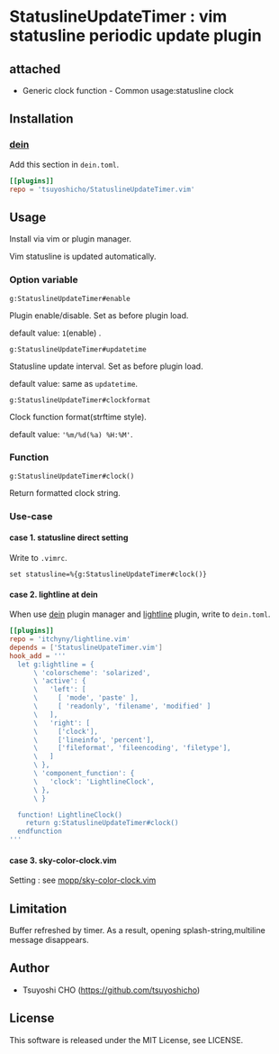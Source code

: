 # StatuslineUpdateTimer : vim statusline periodic update plugin

## attached
- Generic clock function - Common usage:statusline clock

## Installation

### [dein](https://github.com/Shougo/dein.vim)
Add this section in  `dein.toml`.
```toml
[[plugins]]
repo = 'tsuyoshicho/StatuslineUpdateTimer.vim'
```

## Usage
Install via vim or plugin manager.

Vim statusline is updated automatically.

### Option variable

```vim
g:StatuslineUpdateTimer#enable
```

Plugin enable/disable.
Set as before plugin load.

default value: `1`(enable) .

```vim
g:StatuslineUpdateTimer#updatetime
```

Statusline update interval.
Set as before plugin load.

default value: same as `updatetime`.

```vim
g:StatuslineUpdateTimer#clockformat
```

Clock function format(strftime style).

default value: `'%m/%d(%a) %H:%M'`.

### Function
```vim
g:StatuslineUpdateTimer#clock()
```

Return formatted clock string.

### Use-case

#### case 1. statusline direct setting
Write to `.vimrc`.

```vim
set statusline=%{g:StatuslineUpdateTimer#clock()}
```

#### case 2. lightline at dein
When use [dein](https://github.com/Shougo/dein.vim) plugin manager and [lightline](https://github.com/itchyny/lightline.vim) plugin,
write to `dein.toml`.

```toml
[[plugins]]
repo = 'itchyny/lightline.vim'
depends = ['StatuslineUpateTimer.vim']
hook_add = '''
  let g:lightline = {
      \ 'colorscheme': 'solarized',
      \ 'active': {
      \   'left': [
      \     [ 'mode', 'paste' ],
      \     [ 'readonly', 'filename', 'modified' ]
      \   ],
      \   'right': [
      \     ['clock'],
      \     ['lineinfo', 'percent'],
      \     ['fileformat', 'fileencoding', 'filetype'],
      \   ]
      \ },
      \ 'component_function': {
      \   'clock': 'LightlineClock',
      \ },
      \ }

  function! LightlineClock()
    return g:StatuslineUpdateTimer#clock()
  endfunction
'''
```

#### case 3. sky-color-clock.vim
Setting : see [mopp/sky-color-clock.vim](https://github.com/mopp/sky-color-clock.vim)

## Limitation

Buffer refreshed by timer.
As a result, opening splash-string,multiline message disappears.

## Author
- Tsuyoshi CHO (https://github.com/tsuyoshicho)

## License
This software is released under the MIT License, see LICENSE.
